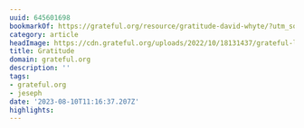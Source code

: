```yaml
---
uuid: 645601698
bookmarkOf: https://grateful.org/resource/gratitude-david-whyte/?utm_source=DenseDiscovery-248
category: article
headImage: https://cdn.grateful.org/uploads/2022/10/18131437/grateful-living-welcome-feature.jpg
title: Gratitude
domain: grateful.org
description: ''
tags:
- grateful.org
- jeseph
date: '2023-08-10T11:16:37.207Z'
highlights:
---
```




